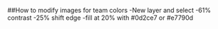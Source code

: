 
##How to modify images for team colors
	-New layer and select
	-61% contrast
	-25% shift edge
	-fill at 20% with #0d2ce7 or #e7790d
